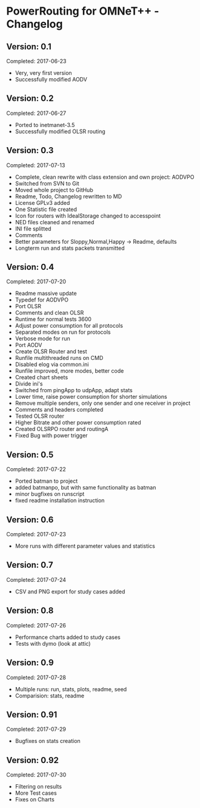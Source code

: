 PowerRouting for OMNeT++ - Changelog
====================================


Version: 0.1
------------

Completed: 2017-06-23

* Very, very first version
* Successfully modified AODV


Version: 0.2
------------

Completed: 2017-06-27

* Ported to inetmanet-3.5
* Successfully modified OLSR routing


Version: 0.3
------------

Completed: 2017-07-13

* Complete, clean rewrite with class extension and own project: AODVPO
* Switched from SVN to Git
* Moved whole project to GitHub
* Readme, Todo, Changelog rewritten to MD
* License GPLv3 added 
* One Statistic file created
* Icon for routers with IdealStorage changed to accesspoint
* NED files cleaned and renamed
* INI file splitted
* Comments
* Better parameters for Sloppy,Normal,Happy -> Readme, defaults
* Longterm run and stats packets transmitted


Version: 0.4
------------

Completed: 2017-07-20

* Readme massive update
* Typedef for AODVPO
* Port OLSR
* Comments and clean OLSR
* Runtime for normal tests 3600
* Adjust power consumption for all protocols
* Separated modes on run for protocols
* Verbose mode for run
* Port AODV
* Create OLSR Router and test
* Runfile multithreaded runs on CMD
* Disabled elog via common.ini
* Runfile improved, more modes, better code
* Created chart sheets
* Divide ini's
* Switched from pingApp to udpApp, adapt stats
* Lower time, raise power consumption for shorter simulations
* Remove multiple senders, only one sender and one receiver in project
* Comments and headers completed
* Tested OLSR router
* Higher Bitrate and other power consumption rated
* Created OLSRPO router and routingA
* Fixed Bug with power trigger


Version: 0.5
------------

Completed: 2017-07-22

* Ported batman to project
* added batmanpo, but with same functionality as batman
* minor bugfixes on runscript
* fixed readme installation instruction


Version: 0.6
------------

Completed: 2017-07-23

* More runs with different parameter values and statistics


Version: 0.7
------------

Completed: 2017-07-24

* CSV and PNG export for study cases added


Version: 0.8
------------

Completed: 2017-07-26

* Performance charts added to study cases
* Tests with dymo (look at attic)


Version: 0.9
------------

Completed: 2017-07-28

* Multiple runs: run, stats, plots, readme, seed
* Comparision: stats, readme


Version: 0.91
-------------

Completed: 2017-07-29

* Bugfixes on stats creation


Version: 0.92
-------------

Completed: 2017-07-30

* Filtering on results
* More Test cases
* Fixes on Charts
